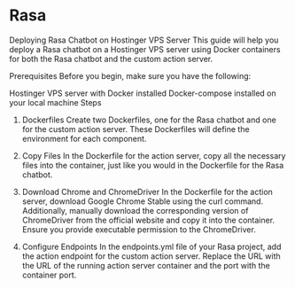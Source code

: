 # Rasa
Deploying Rasa Chatbot on Hostinger VPS Server
This guide will help you deploy a Rasa chatbot on a Hostinger VPS server using Docker containers for both the Rasa chatbot and the custom action server.

Prerequisites
Before you begin, make sure you have the following:

Hostinger VPS server with Docker installed
Docker-compose installed on your local machine
Steps
1. Dockerfiles
Create two Dockerfiles, one for the Rasa chatbot and one for the custom action server. These Dockerfiles will define the environment for each component.

2. Copy Files
In the Dockerfile for the action server, copy all the necessary files into the container, just like you would in the Dockerfile for the Rasa chatbot.

3. Download Chrome and ChromeDriver
In the Dockerfile for the action server, download Google Chrome Stable using the curl command. Additionally, manually download the corresponding version of ChromeDriver from the official website and copy it into the container. Ensure you provide executable permission to the ChromeDriver.

4. Configure Endpoints
In the endpoints.yml file of your Rasa project, add the action endpoint for the custom action server. Replace the URL with the URL of the running action server container and the port with the container port.
